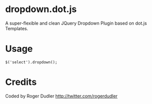 # dropdown.dot.js #

A super-flexible and clean JQuery Dropdown Plugin based on dot.js Templates.

# Usage #

    $('select').dropdown();

# Credits #

Coded by Roger Dudler
http://twitter.com/rogerdudler
